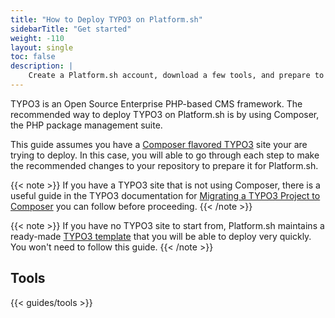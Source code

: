 ```yaml
---
title: "How to Deploy TYPO3 on Platform.sh"
sidebarTitle: "Get started"
weight: -110
layout: single
toc: false
description: |
    Create a Platform.sh account, download a few tools, and prepare to deploy TYPO3.
---
```


TYPO3 is an Open Source Enterprise PHP-based CMS framework. The recommended way to deploy TYPO3 on Platform.sh is by using Composer, the PHP package management suite.

This guide assumes you have a [Composer flavored TYPO3](https://github.com/TYPO3/TYPO3.CMS.BaseDistribution) site your are trying to deploy. In this case, you will able to go through each step to make the recommended changes to your repository to prepare it for Platform.sh.

{{< note >}}
If you have a TYPO3 site that is not using Composer, there is a useful guide in the TYPO3 documentation for [Migrating a TYPO3 Project to Composer](https://docs.typo3.org/m/typo3/guide-installation/master/en-us/MigrateToComposer/Index.html) you can follow before proceeding.
{{< /note >}}

{{< note >}}
If you have no TYPO3 site to start from, Platform.sh maintains a ready-made [TYPO3 template](https://github.com/platformsh-templates/typo3) that you will be able to deploy very quickly. You won't need to follow this guide.
{{< /note >}}

## Tools

{{< guides/tools >}}

